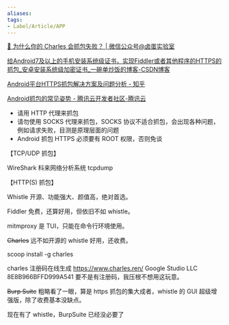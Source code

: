 ```yaml
---
aliases:
tags:
- Label/Article/APP
---
```


[🍶 为什么你的 Charles 会抓包失败？ | 微信公众号@卤蛋实验室](https://supercodepower.com/use-charles)

[给Android7及以上的手机安装系统级证书，实现Fiddler或者其他程序的HTTPS的抓包_安卓安装系统级加密证书_一碗单炒饭的博客-CSDN博客](https://blog.csdn.net/djzhao627/article/details/102812783)

[Android平台HTTPS抓包解决方案及问题分析 - 知乎](https://zhuanlan.zhihu.com/p/144421507)

[Android抓包的常见姿势 - 腾讯云开发者社区-腾讯云](https://cloud.tencent.com/developer/article/2101600)


- 请用 HTTP 代理来抓包
- 请勿使用 SOCKS 代理来抓包，SOCKS 协议不适合抓包，会出现各种问题，例如请求失败，目测是原理层面的问题
- Android 抓包 HTTPS 必须要有 ROOT 权限，否则免谈



【TCP/UDP 抓包】

WireShark
科来网络分析系统
tcpdump



【HTTP(S) 抓包】

Whistle 开源、功能强大、颜值高，绝对首选。

Fiddler 免费，还算好用，但依旧不如 whistle。

mitmproxy 是 TUI，只能在命令行环境使用。

~~Charles~~ 远不如开源的 whistle 好用，还收费。

scoop install -g charles

charles 注册码在线生成 https://www.charles.ren/
Google Studio LLC
8E8B966BFFD999A541
要不是有注册码，我压根不想用这玩意。


~~Burp Suite~~ 粗略看了一眼，算是 https 抓包的集大成者，whistle 的 GUI 超级增强版，除了收费基本没缺点。

现在有了 whistle，BurpSuite 已经没必要了
